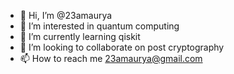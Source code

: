 - 👋 Hi, I’m @23amaurya
- 👀 I’m interested in quantum computing
- 🌱 I’m currently learning qiskit
- 💞️ I’m looking to collaborate on post cryptography
- 📫 How to reach me 23amaurya@gmail.com

<!---
23amaurya/23amaurya is a ✨ special ✨ repository because its `README.md` (this file) appears on your GitHub profile.
You can click the Preview link to take a look at your changes.
--->
